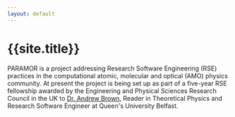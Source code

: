 ```yaml
---
layout: default
---
```

# {{site.title}}

PARAMOR is a project addressing Research Software Engineering (RSE) practices in the computational atomic, molecular and optical (AMO) physics community. At present the project is being set up as part of a five-year RSE fellowship awarded by the Engineering and Physical Sciences Research Council in the UK to [Dr. Andrew Brown](https://pure.qub.ac.uk/en/persons/andrew-brown), Reader in Theoretical Physics and Research Software Engineer at Queen's University Belfast. 

